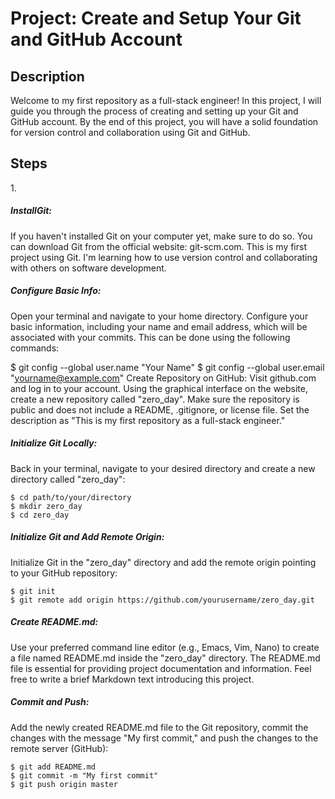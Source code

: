 # Project: Create and Setup Your Git and GitHub Account

<h2>Description</h2>

Welcome to my first repository as a full-stack engineer! In this project, I will guide you through the process of creating and setting up your Git and GitHub account. By the end of this project, you will have a solid foundation for version control and collaboration using Git and GitHub.

<h2>Steps</h2>

1.<h5>InstallGit:</h5> If you haven't installed Git on your computer yet, make sure to do so. You can download Git from the official website: git-scm.com.
This is my first project using Git. I'm learning how to use version control and collaborating with others on software development.

<h5>Configure Basic Info:</h5> Open your terminal and navigate to your home directory. Configure your basic information, including your name and email address, which will be associated with your commits. This can be done using the following commands:

$ git config --global user.name "Your Name"
$ git config --global user.email "yourname@example.com"
Create Repository on GitHub: Visit github.com and log in to your account. Using the graphical interface on the website, create a new repository called "zero_day". Make sure the repository is public and does not include a README, .gitignore, or license file. Set the description as "This is my first repository as a full-stack engineer."

<h5>Initialize Git Locally:</h5> Back in your terminal, navigate to your desired directory and create a new directory called "zero_day":

~~~~
$ cd path/to/your/directory
$ mkdir zero_day
$ cd zero_day
~~~~

<h5>Initialize Git and Add Remote Origin:</h5> Initialize Git in the "zero_day" directory and add the remote origin pointing to your GitHub repository:

~~~~
$ git init
$ git remote add origin https://github.com/yourusername/zero_day.git
~~~~

<h5>Create README.md:</h5> Use your preferred command line editor (e.g., Emacs, Vim, Nano) to create a file named README.md inside the "zero_day" directory. The README.md file is essential for providing project documentation and information. Feel free to write a brief Markdown text introducing this project.

<h5>Commit and Push:</h5> Add the newly created README.md file to the Git repository, commit the changes with the message "My first commit," and push the changes to the remote server (GitHub):

~~~~
$ git add README.md
$ git commit -m "My first commit"
$ git push origin master
~~~~

